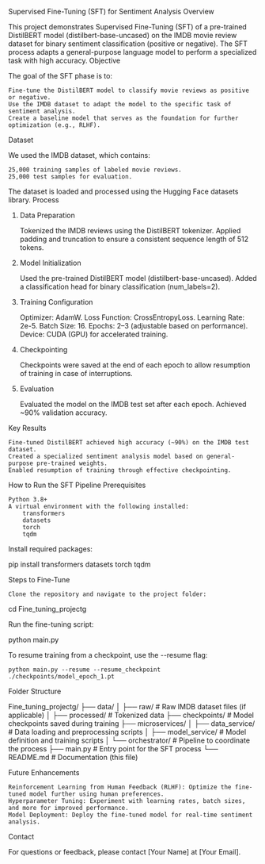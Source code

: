 Supervised Fine-Tuning (SFT) for Sentiment Analysis
Overview

This project demonstrates Supervised Fine-Tuning (SFT) of a pre-trained DistilBERT model (distilbert-base-uncased) on the IMDB movie review dataset for binary sentiment classification (positive or negative). The SFT process adapts a general-purpose language model to perform a specialized task with high accuracy.
Objective

The goal of the SFT phase is to:

    Fine-tune the DistilBERT model to classify movie reviews as positive or negative.
    Use the IMDB dataset to adapt the model to the specific task of sentiment analysis.
    Create a baseline model that serves as the foundation for further optimization (e.g., RLHF).

Dataset

We used the IMDB dataset, which contains:

    25,000 training samples of labeled movie reviews.
    25,000 test samples for evaluation.

The dataset is loaded and processed using the Hugging Face datasets library.
Process
1. Data Preparation

    Tokenized the IMDB reviews using the DistilBERT tokenizer.
    Applied padding and truncation to ensure a consistent sequence length of 512 tokens.

2. Model Initialization

    Used the pre-trained DistilBERT model (distilbert-base-uncased).
    Added a classification head for binary classification (num_labels=2).

3. Training Configuration

    Optimizer: AdamW.
    Loss Function: CrossEntropyLoss.
    Learning Rate: 2e-5.
    Batch Size: 16.
    Epochs: 2–3 (adjustable based on performance).
    Device: CUDA (GPU) for accelerated training.

4. Checkpointing

    Checkpoints were saved at the end of each epoch to allow resumption of training in case of interruptions.

5. Evaluation

    Evaluated the model on the IMDB test set after each epoch.
    Achieved ~90% validation accuracy.

Key Results

    Fine-tuned DistilBERT achieved high accuracy (~90%) on the IMDB test dataset.
    Created a specialized sentiment analysis model based on general-purpose pre-trained weights.
    Enabled resumption of training through effective checkpointing.

How to Run the SFT Pipeline
Prerequisites

    Python 3.8+
    A virtual environment with the following installed:
        transformers
        datasets
        torch
        tqdm

Install required packages:

pip install transformers datasets torch tqdm

Steps to Fine-Tune

    Clone the repository and navigate to the project folder:

cd Fine_tuning_projectg

Run the fine-tuning script:

python main.py

To resume training from a checkpoint, use the --resume flag:

    python main.py --resume --resume_checkpoint ./checkpoints/model_epoch_1.pt

Folder Structure

Fine_tuning_projectg/
├── data/
│   ├── raw/                 # Raw IMDB dataset files (if applicable)
│   ├── processed/           # Tokenized data
├── checkpoints/             # Model checkpoints saved during training
├── microservices/
│   ├── data_service/        # Data loading and preprocessing scripts
│   ├── model_service/       # Model definition and training scripts
│   └── orchestrator/        # Pipeline to coordinate the process
├── main.py                  # Entry point for the SFT process
└── README.md                # Documentation (this file)

Future Enhancements

    Reinforcement Learning from Human Feedback (RLHF): Optimize the fine-tuned model further using human preferences.
    Hyperparameter Tuning: Experiment with learning rates, batch sizes, and more for improved performance.
    Model Deployment: Deploy the fine-tuned model for real-time sentiment analysis.

Contact

For questions or feedback, please contact [Your Name] at [Your Email].
